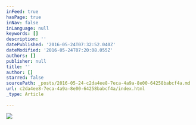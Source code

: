```yaml
---
inFeed: true
hasPage: true
inNav: false
inLanguage: null
keywords: []
description: ''
datePublished: '2016-05-24T07:32:52.040Z'
dateModified: '2016-05-24T07:20:08.055Z'
authors: []
publisher: null
title: ''
author: []
starred: false
sourcePath: _posts/2016-05-24-c2da4ee8-7eca-4a9a-8e00-64258babcf4a.md
url: c2da4ee8-7eca-4a9a-8e00-64258babcf4a/index.html
_type: Article

---
```

![](https://the-grid-user-content.s3-us-west-2.amazonaws.com/627278c6-1675-44bd-bdf7-c6088e487f40.jpg)
